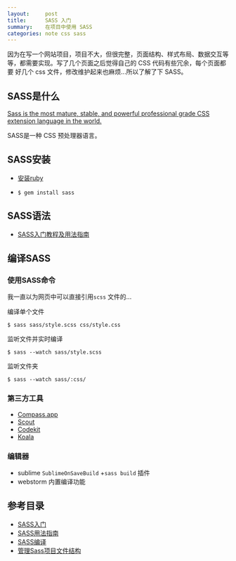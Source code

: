 ```yaml
---
layout:     post
title:      SASS 入门
summary:    在项目中使用 SASS
categories: note css sass
---
```


因为在写一个网站项目，项目不大，但很完整，页面结构、样式布局、数据交互等等，都需要实现。写了几个页面之后觉得自己的 CSS 代码有些冗余，每个页面都要 <link> 好几个 css 文件，修改维护起来也麻烦...所以了解了下 SASS。

## SASS是什么

[Sass is the most mature, stable, and powerful professional grade CSS extension language in the world.](http://sass-lang.com/)

SASS是一种 CSS 预处理器语言。

## SASS安装

- [安装ruby](https://www.ruby-lang.org/en/downloads/)


- `$ gem install sass`

## SASS语法

- [SASS入门教程及用法指南](http://www.haorooms.com/post/sass_css)

## 编译SASS

### 使用SASS命令

我一直以为网页中可以直接引用`scss` 文件的...

编译单个文件

```
$ sass sass/style.scss css/style.css
```

监听文件并实时编译

```
$ sass --watch sass/style.scss
```

监听文件夹

```
$ sass --watch sass/:css/
```

### 第三方工具

-  [Compass.app](http://compass.handlino.com/)
-  [Scout](http://mhs.github.io/scout-app/)
-  [Codekit](http://incident57.com/codekit/)
-  [Koala](http://koala-app.com/)

### 编辑器

- sublime `SublimeOnSaveBuild` +`sass build` 插件
- webstorm 内置编译功能

## 参考目录

- [SASS入门](http://www.w3cplus.com/sassguide/)
- [SASS用法指南](http://www.ruanyifeng.com/blog/2012/06/sass.html)
- [SASS编译](http://www.w3cplus.com/preprocessor/sass-compile.html)
- [管理Sass项目文件结构](http://www.w3cplus.com/preprocessor/architecture-sass-project.html)